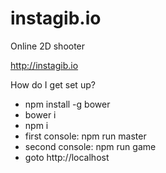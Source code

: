# instagib.io
Online 2D shooter

http://instagib.io

How do I get set up?

* npm install -g bower
* bower i
* npm i
* first console: npm run master
* second console: npm run game
* goto http://localhost
